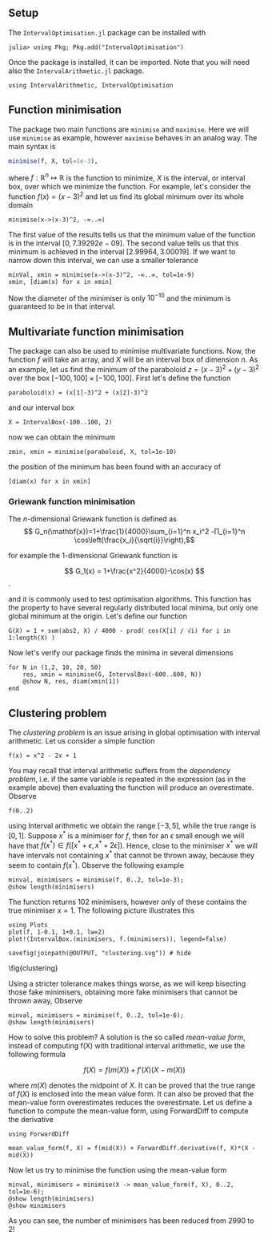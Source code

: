 <!--This file was generated, do not modify it.-->
## Setup

The `IntervalOptimisation.jl` package can be installed with

```julia-repl
julia> using Pkg; Pkg.add("IntervalOptimisation")
```

Once the package is installed, it can be imported. Note that you will need also the `IntervalArithmetic.jl` package.

```julia:ex1
using IntervalArithmetic, IntervalOptimisation
```

## Function minimisation

The package two main functions are `minimise` and `maximise`. Here we will use `minimise` as example, however `maximise` behaves in an analog way.
The main syntax is
```julia
minimise(f, X, tol=1e-3),
```

where $f:\mathbb{R}^n↦\mathbb{R}$ is the function to minimize, $X$ is the interval, or interval box, over which we minimize the function.
For example, let's consider the function $f(x)=(x-3)^2$ and let us find its global minimum over its whole domain

```julia:ex2
minimise(x->(x-3)^2, -∞..∞)
```

The first value of the results tells us that the minimum value of the function is in the interval $[0, 7.39292e-09]$. The second value tells us that
this minimum is achieved in the interval $[2.99964, 3.00019]$. If we want to narrow down this interval, we can use a smaller tolerance

```julia:ex3
minVal, xmin = minimise(x->(x-3)^2, -∞..∞, tol=1e-9)
xmin, [diam(x) for x in xmin]
```

Now the diameter of the minimiser is only $10^{-10}$ and the minimum is guaranteed to be in that interval.

## Multivariate function minimisation

The package can also be used to minimise multivariate functions. Now, the function $f$ will take an array, and $X$ will be an interval box of dimension $n$.
As an example, let us find the minimum of the paraboloid $z=(x-3)^2+(y-3)^2$ over the box $[-100, 100]×[-100, 100]$. First let's define the function

```julia:ex4
paraboloid(x) = (x[1]-3)^2 + (x[2]-3)^2
```

and our interval box

```julia:ex5
X = IntervalBox(-100..100, 2)
```

now we can obtain the minimum

```julia:ex6
zmin, xmin = minimise(paraboloid, X, tol=1e-10)
```

the position of the minimum has been found with an accuracy of

```julia:ex7
[diam(x) for x in xmin]
```

### Griewank function minimisation

The $n$-dimensional Griewank function is defined as
$$ G_n(\mathbf{x})=1+\frac{1}{4000}\sum_{i=1}^n x_i^2 -∏_{i=1}^n \cos\left(\frac{x_i}{\sqrt{i}}\right),$$

for example the 1-dimensional Griewank function is

$$ G_1(x) = 1+\frac{x^2}{4000}-\cos(x) $$.

and it is commonly used to test optimisation algorithms. This function has the property to have several regularly distributed local minima, but only one global minimum at the origin. Let's define our function

```julia:ex8
G(X) = 1 + sum(abs2, X) / 4000 - prod( cos(X[i] / √i) for i in 1:length(X) )
```

Now let's verify our package finds the minima in several dimensions

```julia:ex9
for N in (1,2, 10, 20, 50)
    res, xmin = minimise(G, IntervalBox(-600..600, N))
    @show N, res, diam(xmin[1])
end
```

## Clustering problem

The *clustering problem* is an issue arising in global optimisation with interval arithmetic.
Let us consider a simple function

```julia:ex10
f(x) = x^2 - 2x + 1
```

You may recall that interval arithmetic suffers from the *dependency problem*, i.e. if the same
variable is repeated in the expression (as in the example above) then evaluating the function will
produce an overestimate. Observe

```julia:ex11
f(0..2)
```

using Interval arithmetic we obtain the range $[-3, 5]$, while the true range is $[0, 1]$.
Suppose $x^*$ is a minimiser for $f$, then for an $\epsilon$ small enough we will have that
$f(x^*) \in f([x^*+\epsilon, x^*+2\epsilon])$. Hence, close to the minimiser $x^*$ we will have
intervals not containing $x^*$ that cannot be thrown away, because they seem to contain $f(x^*)$.
Observe the following example

```julia:ex12
minval, minimisers = minimise(f, 0..2, tol=1e-3);
@show length(minimisers)
```

The function returns $102$ minimisers, however only of these contains the true minimiser $x=1$.
The following picture illustrates this

```julia:ex13
using Plots
plot(f, 1-0.1, 1+0.1, lw=2)
plot!(IntervalBox.(minimisers, f.(minimisers)), legend=false)

savefig(joinpath(@OUTPUT, "clustering.svg")) # hide
```

\fig{clustering}

Using a stricter tolerance makes things worse, as we will keep bisecting those fake minimisers,
obtaining more fake minimisers that cannot be thrown away, Observe

```julia:ex14
minval, minimisers = minimise(f, 0..2, tol=1e-6);
@show length(minimisers)
```

How to solve this problem? A solution is the so called *mean-value form*, instead of computing
f(X) with traditional interval arithmetic, we use the following formula

$$ f(X) = f(m(X)) +f'(X)(X-m(X)) $$

where $m(X)$ denotes the midpoint of $X$. It can be proved that the true range of $f(X)$ is
enclosed into the mean value form. It can also be proved that the mean-value form overestimates
reduces the overestimate. Let us define a function to compute the mean-value form, using ForwardDiff
to compute the derivative

```julia:ex15
using ForwardDiff

mean_value_form(f, X) = f(mid(X)) + ForwardDiff.derivative(f, X)*(X - mid(X))
```

Now let us try to minimise the function using the mean-value form

```julia:ex16
minval, minimisers = minimise(X -> mean_value_form(f, X), 0..2, tol=1e-6);
@show length(minimisers)
@show minimisers
```

As you can see, the number of minimisers has been reduced from 2990 to 2!

